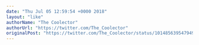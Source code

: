 ```yaml
---
date: "Thu Jul 05 12:59:54 +0000 2018"
layout: "like"
authorName: "The Coolector"
authorUrl: "https://twitter.com/The_Coolector"
originalPost: "https://twitter.com/The_Coolector/status/1014856395479494657"
---
```

